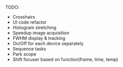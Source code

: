 TODO:
- Crosshairs
- UI code refactor
- Histogram stretching
- Speedup image acquisition
- FWHM display & tracking
- On/Off for each device separately
- Sequence tasks
- Park scope
- Shift focuser based on function(frame, time, temp)


